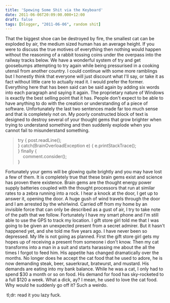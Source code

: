 ```yaml
---
title: 'Spewing Some Shit via the Keyboard'
date: 2011-06-06T20:09:00.000+12:00
draft: false
tags: [blogger, "2011-06-06", random shit]
---
```


That the biggest shoe can be destroyed by fire, the smallest cat can be exploded by air, the medium sized human has an average height. If you were to discuss the true motives of everything then nothing would happen without the reasoning of a rabbit tossing coins under the overpass into the railway tracks below. We have a wonderful system of try and get goosebumps attempting to try again while being pressurised in a cooking utensil from another country. I could continue with some more ramblings but I honestly think that everyone will just discount what I'll say, or take it as fact without little care to actually read it. I would prefer the former. Everything here that has been said can be said again by adding six words into each paragraph and saying it again. The proprietary nature of Windows is exactly the best selling point that it has. People don't expect to be able to have anything to do with the creation or understanding of a piece of software. Unfortunately the last two sentences made far too much sense and that is completely not on. My poorly constructed block of text is designed to destroy several of your thought gems that grow brighter when trying to understand something and then suddenly explode when you cannot fail to misunderstand something.

  

> try { post.readLine();  
> } catch(BrainOverloadException e) { e.printStackTrace();  
> } finally {  
>     comment.consider();  
> }

Fortunately your gems will be glowing quite brightly and you may have lost a few of them. It is completely true that these brain gems exist and science has proven there existence. Brain gems are the thought energy power supply batteries coupled with the thought processors that run at similar rates to a zebra running into a rock. I hear a knock at the door, I get up to answer it, opening the door. A huge gush of wind travels through the door and I am arrested by the whirlwind. Carried off from my home by an invisible force that can only be described as a gust of air, I try to take note of the path that we follow. Fortunately I have my smart phone and I'm still able to use the GPS to track my location. I gift store girl told me that I was going to be given an unexpected present from a secret admirer. But it hasn't happened yet, and she told me five years ago. I have never been so depressed. My life is not going as planned. First the gift store girl gets my hopes up of receiving a present from someone i don't know. Then my cat transforms into a man in a suit and starts harassing me about the all the times I forgot to feed him. His appetite has changed dramatically over the months. No longer does he accept the cat food that he used to adore, he is now demanding steak, beer, sauerkraut, bratwurst, and mustard. His demands are eating into my bank balance. While he was a cat, I only had to spend $30 a month or so on food. His demand for food has sky-rocketed to a full $120 a week. What a dick, ay? I mean, he used to love the cat food. Why would he suddenly go off it? Such a weirdo.

  

 tl;dr: read it you lazy fuck.